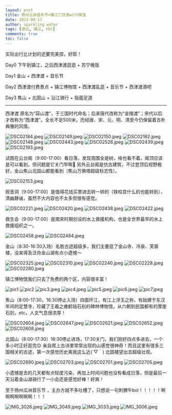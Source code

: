 ```yaml
---
layout: post
title: 扬州瓜洲音乐节+镇江三日游with琛宝
date: 2023-09-17
author: sparkling water
tags: [游记, 镇江, tbt]
comments: true
toc: false
---
```

实际出行比计划的还要完美捏，好耶！
	
Day0 下午到镇江，之后西津渡逛逛 + 苏宁晚饭
	
Day1 金山 + 西津渡 + 音乐节
	
Day2 西津渡付费景点 + 镇江博物馆 + 西津渡乱逛 + 音乐节 + 西津渡酒吧
	
Day3 焦山 + 北固山 + 沿江骑行 + 指蔻足道
	
***

西津渡 原名为“蒜山渡”，于三国时代命名；后来唐代改称为“金陵渡”；宋代以后才改称为“西津渡”。全长不足500米，历经唐、宋、元、明、清至今仍保留着古朴典雅的风情。

![DSC02184.jpeg](https://s2.loli.net/2023/09/17/eYZjsBc6zV2r8lh.jpg)
![DSC02149.jpeg](https://s2.loli.net/2023/09/17/bI9orRtl6auqwOc.jpg)
![DSC02150.jpeg](https://s2.loli.net/2023/09/17/NpcqrbA9jV3neZB.jpg)
![DSC02182.jpeg](https://s2.loli.net/2023/09/17/UGcmFuWHyE5ogzr.jpg)
![DSC02148.jpeg](https://s2.loli.net/2023/09/17/QITxUXFyOPc6z7E.jpg)
![DSC02443.jpeg](https://s2.loli.net/2023/09/17/nUIeCwDaZjfvzM2.jpg)
![DSC02528.jpeg](https://s2.loli.net/2023/09/17/FabBH3un8OQvWSr.jpg)
![DSC02439.jpeg](https://s2.loli.net/2023/09/17/K6U5GsI7JeVYu43.jpg)
![DSC02193.jpeg](https://s2.loli.net/2023/09/17/isR5uOY81TcHNvd.jpg)

试图在云台阁（9:00-17:00）看日落，发现周围全是树，啥也看不着。阁顶应该是可以看到，但问题是它关门早啊🥹 另外云台阁是仿古建筑，不过登顶后视野极好，金山焦山北固山都能看到（焦山万佛塔超级标志性）。

![DSC02153.jpeg](https://s2.loli.net/2023/09/17/pmIROTX9Zvuok38.jpg)

观音洞（9:00-17:00）是值得花钱买票进去转一转的（铁柱宫什么的也能转到），清幽静谧，虽然不大内容也不太多但很有感觉。

![DSC02221.jpeg](https://s2.loli.net/2023/09/17/FJnbXaVhoIe6OYZ.jpg)
![DSC02420.jpeg](https://s2.loli.net/2023/09/17/YswamIZ3JeT89kt.jpg)
![DSC02438.jpeg](https://s2.loli.net/2023/09/17/vrs39JXGRT4oc5l.jpg)
![DSC02422.jpeg](https://s2.loli.net/2023/09/17/lM1BJGNro4KuVIQ.jpg)

救生会（9:00-17:00）是南宋时期创设的水上救援机构，也是全世界最早的水上救援组织之一。

![DSC02458.jpeg](https://s2.loli.net/2023/09/17/sqS8a2zTlDrhQdR.jpg)
![DSC02484.jpeg](https://s2.loli.net/2023/09/17/iNw81UpTs34juFo.jpg)

金山（8:30-16:30入场）名胜古迹超级多，我们主要逛了金山寺、冷泉、芙蓉楼，没来得及泛舟金山湖有点小遗憾～

![DSC02325.jpeg](https://s2.loli.net/2023/09/17/xwGWX1UFK4CVjPb.jpg)
![DSC02310.jpeg](https://s2.loli.net/2023/09/17/TPWzU9djCYa7GFg.jpg)
![DSC02240.jpeg](https://s2.loli.net/2023/09/17/ObN3r2tqTRVhsd9.jpg)
![DSC02228.jpeg](https://s2.loli.net/2023/09/17/9ek27R3jAZzntlP.jpg)
![DSC02280.jpeg](https://s2.loli.net/2023/09/17/vwdybZfkD5ml7ji.jpg)

镇江博物馆我们只去了免费的两个区，内容很丰富！

![pic1](https://s2.loli.net/2023/09/17/8OQc3WKr7Sh4Z2Y.jpg)
![pic2](https://s2.loli.net/2023/09/17/8FrwueXaSbW9Phv.jpg)
![pic3.jpeg](https://s2.loli.net/2023/09/17/4Lfe8YKRAZUiags.jpg)
![pic4.jpeg](https://s2.loli.net/2023/09/17/d3QVb7Ja8svT14r.jpg)
![pic5.jpeg](https://s2.loli.net/2023/09/17/GrwATCY279Q3j1B.jpg)
![pic6.jpeg](https://s2.loli.net/2023/09/17/pFHBCKoqlUGYhS3.jpg)
![pic7.jpeg](https://s2.loli.net/2023/09/17/6B1lEDysnKit8IG.jpg)

焦山（8:00-17:30，16:30停止入场）四面环江，有江上浮玉之称，有始建于东汉年间的定慧寺，珍藏了王羲之瘞鹤铭石刻的碑林博物馆，从六朝到民国都有的摩崖石刻，etc，人文气息很浓厚！

![DSC02604.jpeg](https://s2.loli.net/2023/09/17/Bc8nzGVAZx4oQYs.jpg)
![DSC02647.jpeg](https://s2.loli.net/2023/09/17/8S3uLisvWKOVPyJ.jpg)
![DSC02621.jpeg](https://s2.loli.net/2023/09/17/uh3l7WZb5qEGo2M.jpg)
![DSC02652.jpeg](https://s2.loli.net/2023/09/17/FDWv6dXhHKCm7Yz.jpg)
![DSC02608.jpeg](https://s2.loli.net/2023/09/17/Od3BYNADsrXlobF.jpg)

北固山（8:00-17:30）16:30停止进场，17:30关门，我们刚好四点多进去，一个多小时正好逛完😌 亲自爬上古诗里常常出现的山感觉很神奇！而且这里有很多三国相关的古迹，第一次感觉历史离我这么近(´▽｀) 北固楼望出去超级壮观。

![DSC02690.jpeg](https://s2.loli.net/2023/09/17/OwUQ7JZCfXT3P24.jpg)
![DSC02703.jpeg](https://s2.loli.net/2023/09/17/9cZKLthzSw8dPUb.jpg)
![DSC02701.jpeg](https://s2.loli.net/2023/09/17/76WAN1J4PSogTyG.jpg)
![DSC02705.jpeg](https://s2.loli.net/2023/09/17/Q3Uia6SNF2PTu9V.jpg)

小遗憾是去的几天都有点轻度污染，再加上时间问题也没有看成日落，但是最后一天沿着金山湖骑行了一小会还是感觉好棒！好爽！
	
至于扬州瓜洲音乐节 ，主办方就不多吐槽了，只想说一句刺猬牛boi！！！！！啊啊啊啊啊啊啊！！！

![IMG_3026.jpeg](https://s2.loli.net/2023/09/17/TQKpqL45brU1mxy.jpg)
![IMG_3049.jpeg](https://s2.loli.net/2023/09/17/StMuvhIf8jsT26a.jpg)
![IMG_3033.jpeg](https://s2.loli.net/2023/09/17/tKkUH8Ra37ABOEs.jpg)
![IMG_3006.jpeg](https://s2.loli.net/2023/09/17/OnJaczj7W3D1tNX.jpg)
